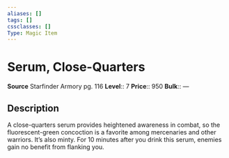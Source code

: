 ```yaml
---
aliases: []
tags: []
cssclasses: []
Type: Magic Item
---
```


# Serum, Close-Quarters

**Source** Starfinder Armory pg. 116
**Level**:: 7
**Price**:: 950
**Bulk**:: —

## Description

A close-quarters serum provides heightened awareness in combat, so the fluorescent-green concoction is a favorite among mercenaries and other warriors. It’s also minty. For 10 minutes after you drink this serum, enemies gain no benefit from flanking you.
